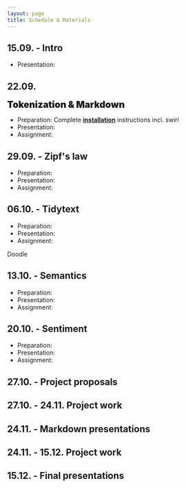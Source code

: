 ```yaml
---
layout: page
title: Schedule & Materials
---
```


<style>
e {
  font-size: 1.5em;
  font-weight: 900;
}
</style>

## 15.09. - Intro

- Presentation:

## 22.09.

<e>Tokenization & Markdown</e>

- Preparation: Complete <a href="menu/installation"><b>installation</b></a> instructions incl. swirl
- Presentation:
- Assignment:

## 29.09. - Zipf's law

- Preparation:
- Presentation:
- Assignment:

## 06.10. - Tidytext

- Preparation:
- Presentation:
- Assignment:

Doodle

## 13.10. - Semantics

- Preparation:
- Presentation:
- Assignment:

## 20.10. - Sentiment

- Preparation:
- Presentation:
- Assignment:

## 27.10. - Project proposals

## 27.10. - 24.11. Project work

## 24.11. - Markdown presentations

## 24.11. - 15.12. Project work

## 15.12. - Final presentations
